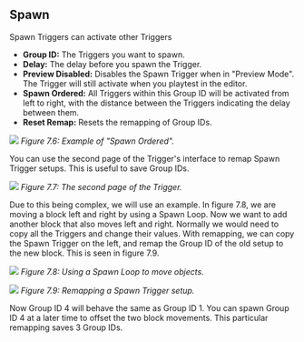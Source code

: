 ## Spawn
Spawn Triggers can activate other Triggers

- **Group ID:** The Triggers you want to spawn.
- **Delay:** The delay before you spawn the Trigger.
- **Preview Disabled:** Disables the Spawn Trigger when in "Preview Mode". The Trigger will still activate when you playtest in the editor.
- **Spawn Ordered:** All Triggers within this Group ID will be activated from left to right, with the distance between the Triggers indicating the delay between them.
- **Reset Remap:** Resets the remapping of Group IDs.

![](https://guia.jorge603.xyz/assets/img/figures/70.png)
*Figure 7.6: Example of "Spawn Ordered".*<br>

You can use the second page of the Trigger's interface to remap Spawn
Trigger setups. This is useful to save Group IDs.

![](https://guia.jorge603.xyz/assets/img/figures/71.png)
*Figure 7.7: The second page of the Trigger.*<br>

Due to this being complex, we will use an example. In figure 7.8, we are
moving a block left and right by using a Spawn Loop. Now we want to add
another block that also moves left and right. Normally we would need to copy
all the Triggers and change their values. With remapping, we can copy the
Spawn Trigger on the left, and remap the Group ID of the old setup to the
new block. This is seen in figure 7.9.

![](https://guia.jorge603.xyz/assets/img/figures/72.png)
*Figure 7.8: Using a Spawn Loop to move objects.*<br>

![](https://guia.jorge603.xyz/assets/img/figures/73.png)
*Figure 7.9: Remapping a Spawn Trigger setup.*<br>

Now Group ID 4 will behave the same as Group ID 1. You can spawn Group ID
4 at a later time to offset the two block movements. This particular
remapping saves 3 Group IDs.